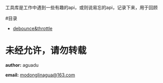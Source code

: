 工具库是工作中遇到一些有趣的api，或则说易忘的api，记录下来，用于回顾

#目录

* [debounce&throttle](/js工具库/debounce&throttle.md)



# 未经允许，请勿转载

**author:** aguadu

**email:** modonglinagua@163.com
